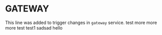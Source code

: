# GATEWAY

This line was added to trigger changes in `gateway` service.
test
more
more
more
test
test1
sadsad
hello